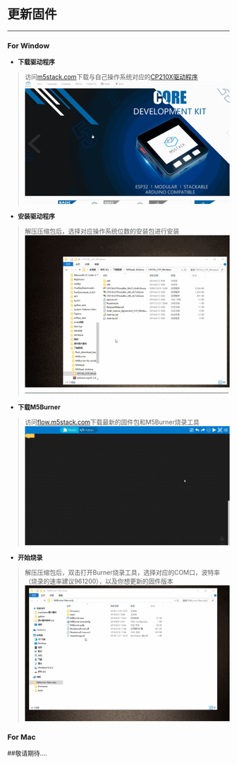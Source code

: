 # 更新固件
_________________________________
### For Window
* __下载驱动程序__
>访问[m5stack.com](http://m5stack.com/)下载与自己操作系统对应的[CP210X驱动程序](http://m5stack.com/download/Driver/CP210x_VCP_Windows.zip)
![Download](/image/base/CP210X_DL.gif )
* __安装驱动程序__
> 解压压缩包后，选择对应操作系统位数的安装包进行安装
![install](/image/base/CP210X_install.gif )
—————————————————————————————————
* __下载M5Burner__
>访问[flow.m5stack.com](http://flow.m5stack.com/)下载最新的固件包和M5Burner烧录工具
![Download](/image/base/Burner_DL.gif )
* __开始烧录__
> 解压压缩包后，双击打开Burner烧录工具，选择对应的COM口，波特率（烧录的速率建议961200），以及你想更新的固件版本
![User](/image/base/Burner_user.gif )

### For Mac
##敬请期待....
 